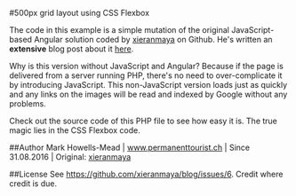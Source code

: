 #500px grid layout using CSS Flexbox

The code in this example is a simple mutation of the original JavaScript-based Angular solution coded by [xieranmaya](https://github.com/xieranmaya/) on Github. He's written an **extensive** blog post about it [here](https://github.com/xieranmaya/blog/issues/6).

Why is this version without JavaScript and Angular? Because if the page is delivered from a server running PHP, there's no need to over-complicate it by introducing JavaScript. This non-JavaScript version loads just as quickly and any links on the images will be read and indexed by Google without any problems.

Check out the source code of this PHP file to see how easy it is. The true magic lies in the CSS Flexbox code.

##Author
Mark Howells-Mead | www.permanenttourist.ch | Since 31.08.2016 | Original: [xieranmaya](https://github.com/xieranmaya/blog/issues/6)

##License
See https://github.com/xieranmaya/blog/issues/6. Credit where credit is due.